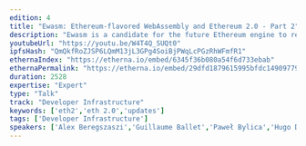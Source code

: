 ```yaml
---
edition: 4
title: "Ewasm: Ethereum-flavored WebAssembly and Ethereum 2.0 - Part 2"
description: "Ewasm is a candidate for the future Ethereum engine to replace EVM with the rollout of Shasper. Ewasm stands for Ethereum-flavored WebAssembly and it encompasses a broad range of initiatives being led by the Foundation Ewasm team including building an execution engine for Ethereum 2.0, adding support for a host of languages including C++, Rust, and AssemblyScript, and lots of related research and tooling to make Ethereum development easier and more powerful than ever. The team is in the process of launching a public testnet and releasing tooling which will be officially announced in this breakout session. In addition, members of the Ewasm team will introduce the technology, walk through the new stack, and give demos of the bleeding edge development tooling we've built around Rust, AssemblyScript, and other frameworks. We'll have an hour-long workshop where developers can download the new tools and get their hands dirty, building and deploying their first Ewasm-compatible smart contracts, with the team serving as mentors."
youtubeUrl: "https://youtu.be/W4T4Q_SUQt0"
ipfsHash: "QmQkfRoZJSP6LQmM13jL3GPg4SoiBjPWqLcPGzRhWFmfR1"
ethernaIndex: "https://etherna.io/embed/6345f36b080a54f6d733ebab"
ethernaPermalink: "https://etherna.io/embed/29dfd1879615995bfdc149097796013e9c1e6154c00dfa67ecefceadb4967ab5"
duration: 2528
expertise: "Expert"
type: "Talk"
track: "Developer Infrastructure"
keywords: ['eth2','eth 2.0','updates']
tags: ['Developer Infrastructure']
speakers: ['Alex Beregszaszi','Guillaume Ballet','Paweł Bylica','Hugo De La Cruz','Casey Detrio','Paul Dworzanski','Jake Lang','Lane Rettig','Jared Wasinger']
---
```

